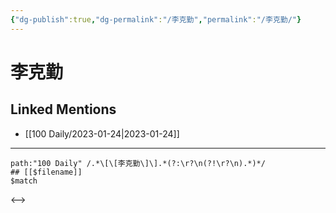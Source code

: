```yaml
---
{"dg-publish":true,"dg-permalink":"/李克勤","permalink":"/李克勤/"}
---
```


# 李克勤

## Linked Mentions
- [[100 Daily/2023-01-24\|2023-01-24]]


---

```expander
path:"100 Daily" /.*\[\[李克勤\]\].*(?:\r?\n(?!\r?\n).*)*/
## [[$filename]]
$match
```

<-->